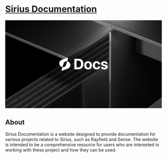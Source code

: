 # [Sirius Documentation](https://docs.sirius.menu/)

![Sirius Documentation Banner](/static/img/Docs.png)

## About

Sirius Documentation is a website designed to provide documentation for various projects related to Sirius, such as Rayfield and Sense. The website is intended to be a comprehensive resource for users who are interested in working with these project and how they can be used.
